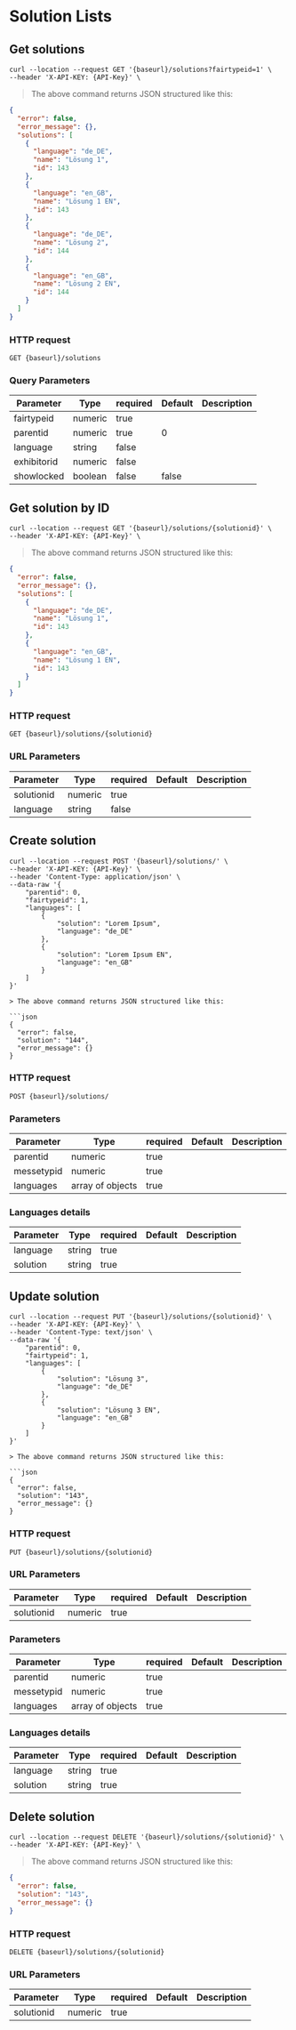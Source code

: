 # Solution Lists

## Get solutions

```shell
curl --location --request GET '{baseurl}/solutions?fairtypeid=1' \
--header 'X-API-KEY: {API-Key}' \
```

> The above command returns JSON structured like this:

```json
{
  "error": false,
  "error_message": {},
  "solutions": [
    {
      "language": "de_DE",
      "name": "Lösung 1",
      "id": 143
    },
    {
      "language": "en_GB",
      "name": "Lösung 1 EN",
      "id": 143
    },
    {
      "language": "de_DE",
      "name": "Lösung 2",
      "id": 144
    },
    {
      "language": "en_GB",
      "name": "Lösung 2 EN",
      "id": 144
    }
  ]
}
```

### HTTP request

`GET {baseurl}/solutions`

### Query Parameters

Parameter | Type | required | Default | Description
--------- | ---- | -------- | ------- | -----------
fairtypeid | numeric | true |
parentid | numeric | true | 0
language | string | false
exhibitorid | numeric | false
showlocked | boolean | false | false 


## Get solution by ID
```shell
curl --location --request GET '{baseurl}/solutions/{solutionid}' \
--header 'X-API-KEY: {API-Key}' \
```

> The above command returns JSON structured like this:

```json
{
  "error": false,
  "error_message": {},
  "solutions": [
    {
      "language": "de_DE",
      "name": "Lösung 1",
      "id": 143
    },
    {
      "language": "en_GB",
      "name": "Lösung 1 EN",
      "id": 143
    }
  ]
}
```

### HTTP request

`GET {baseurl}/solutions/{solutionid}`

### URL Parameters

Parameter | Type | required | Default | Description
--------- | ---- | -------- | ------- | -----------
solutionid | numeric | true |
language | string | false |

## Create solution

```shell
curl --location --request POST '{baseurl}/solutions/' \
--header 'X-API-KEY: {API-Key}' \
--header 'Content-Type: application/json' \
--data-raw '{
    "parentid": 0,
    "fairtypeid": 1,
    "languages": [
        {
            "solution": "Lorem Ipsum",
            "language": "de_DE"
        },
        {
            "solution": "Lorem Ipsum EN",
            "language": "en_GB"
        }
    ]
}'

> The above command returns JSON structured like this:

```json
{
  "error": false,
  "solution": "144",
  "error_message": {}
}
```

### HTTP request

`POST {baseurl}/solutions/`

### Parameters

Parameter | Type | required | Default | Description
--------- | ---- | -------- | ------- | -----------
parentid | numeric | true | | |
messetypid | numeric | true | | |
languages | array of objects | true | |

### Languages details

| Parameter            | Type    | required | Default | Description |
| -------------------- | ------- | -------- | ------- | ----------- |
| language            | string | true    |       |
| solution           | string | true    |         |

## Update solution

```shell
curl --location --request PUT '{baseurl}/solutions/{solutionid}' \
--header 'X-API-KEY: {API-Key}' \
--header 'Content-Type: text/json' \
--data-raw '{
    "parentid": 0,
    "fairtypeid": 1,
    "languages": [
        {
            "solution": "Lösung 3",
            "language": "de_DE"
        },
        {
            "solution": "Lösung 3 EN",
            "language": "en_GB"
        }
    ]
}'

> The above command returns JSON structured like this:

```json
{
  "error": false,
  "solution": "143",
  "error_message": {}
}
```

### HTTP request

`PUT {baseurl}/solutions/{solutionid}`

### URL Parameters
Parameter | Type | required | Default | Description
--------- | ---- | -------- | ------- | -----------
solutionid | numeric | true |


### Parameters

Parameter | Type | required | Default | Description
--------- | ---- | -------- | ------- | -----------
parentid | numeric | true | | |
messetypid | numeric | true | | |
languages | array of objects | true | |

### Languages details

| Parameter            | Type    | required | Default | Description |
| -------------------- | ------- | -------- | ------- | ----------- |
| language            | string | true    |       |
| solution           | string | true    |         |

## Delete solution

```shell
curl --location --request DELETE '{baseurl}/solutions/{solutionid}' \
--header 'X-API-KEY: {API-Key}' \
```

> The above command returns JSON structured like this:

```json
{
  "error": false,
  "solution": "143",
  "error_message": {}
}
```

### HTTP request

`DELETE {baseurl}/solutions/{solutionid}`

### URL Parameters
Parameter | Type | required | Default | Description
--------- | ---- | -------- | ------- | -----------
solutionid | numeric | true |
